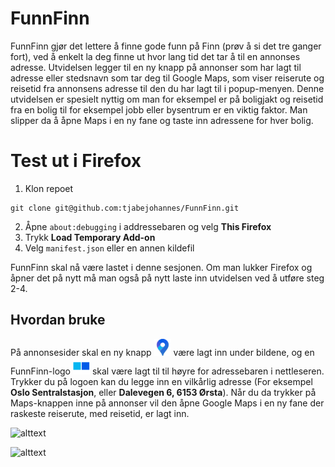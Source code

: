 # FunnFinn
FunnFinn gjør det lettere å finne gode funn på Finn (prøv å si det tre ganger fort), ved å enkelt la deg finne ut hvor lang tid det tar å til en annonses adresse. Utvidelsen legger til en ny knapp på annonser som har lagt til adresse eller stedsnavn som tar deg til Google Maps, som viser reiserute og reisetid fra annonsens adresse til den du har lagt til i popup-menyen. Denne utvidelsen er spesielt nyttig om man for eksempel er på boligjakt og reisetid fra en bolig til for eksempel jobb eller bysentrum er en viktig faktor. Man slipper da å åpne Maps i en ny fane og taste inn adressene for hver bolig.


# Test ut i Firefox

1. Klon repoet
```
git clone git@github.com:tjabejohannes/FunnFinn.git
```
2. Åpne `about:debugging` i addressebaren og velg **This Firefox**
3. Trykk **Load Temporary Add-on**
4. Velg `manifest.json` eller en annen kildefil

FunnFinn skal nå være lastet i denne sesjonen. Om man lukker Firefox og åpner det på nytt må man også på nytt laste inn utvidelsen ved å utføre steg 2-4.

## Hvordan bruke

På annonsesider skal en ny knapp <img src="https://github.com/tjabejohannes/FunnFinn/blob/main/PaaFinn/images/MapsGoogle.png" width=27> være lagt inn under bildene, og en FunnFinn-logo <img src="https://github.com/tjabejohannes/FunnFinn/blob/main/PaaFinn/icons/funnfinn.png" width="27"> skal være lagt til til høyre for adressebaren i nettleseren. Trykker du på logoen kan du legge inn en vilkårlig adresse (For eksempel **Oslo Sentralstasjon**, eller **Dalevegen 6, 6153 Ørsta**). Når du da trykker på Maps-knappen inne på annonser vil den åpne Google Maps i en ny fane der raskeste reiserute, med reisetid, er lagt inn.

![alttext](https://i.imgur.com/F1NydXd.png "Knapp til googlemaps")

![alttext](https://i.imgur.com/3Kxqc8Z.png "Popup med destinasjons")

